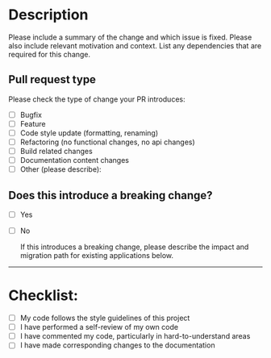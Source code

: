 # Description

Please include a summary of the change and which issue is fixed.
Please also include relevant motivation and context. List any dependencies that are required for this change.


## Pull request type
Please check the type of change your PR introduces:
- [ ] Bugfix
- [ ] Feature
- [ ] Code style update (formatting, renaming)
- [ ] Refactoring (no functional changes, no api changes)
- [ ] Build related changes
- [ ] Documentation content changes
- [ ] Other (please describe): 

## Does this introduce a breaking change?

- [ ] Yes
- [ ] No


  If this introduces a breaking change, please describe the impact and migration path for existing applications below.


---

# Checklist:

- [ ] My code follows the style guidelines of this project
- [ ] I have performed a self-review of my own code
- [ ] I have commented my code, particularly in hard-to-understand areas
- [ ] I have made corresponding changes to the documentation
